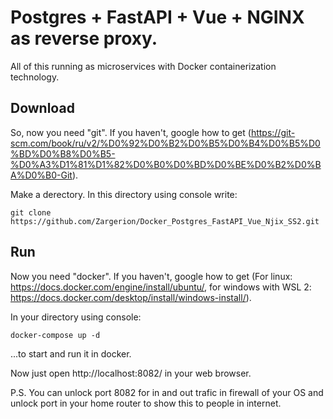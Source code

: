 # Postgres + FastAPI + Vue + NGINX as reverse proxy.
All of this running as microservices with Docker containerization technology.

## Download 

So, now you need "git". If you haven't, google how to get (https://git-scm.com/book/ru/v2/%D0%92%D0%B2%D0%B5%D0%B4%D0%B5%D0%BD%D0%B8%D0%B5-%D0%A3%D1%81%D1%82%D0%B0%D0%BD%D0%BE%D0%B2%D0%BA%D0%B0-Git).

Make a derectory. In this directory using console write:

```git clone https://github.com/Zargerion/Docker_Postgres_FastAPI_Vue_Njix_SS2.git```

## Run

Now you need "docker". If you haven't, google how to get (For linux: https://docs.docker.com/engine/install/ubuntu/, for windows with WSL 2: https://docs.docker.com/desktop/install/windows-install/).

In your directory using console:

```docker-compose up -d```

...to start and run it in docker.

Now just open http://localhost:8082/ in your web browser.

P.S. You can unlock port 8082 for in and out trafic in firewall of your OS and unlock port in your home router to show this to people in internet.



